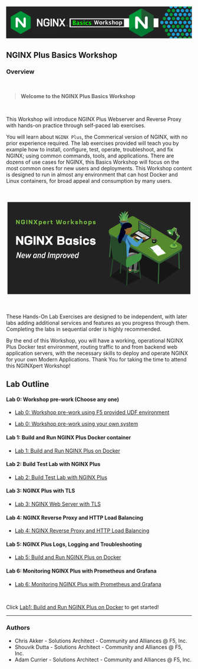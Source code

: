 ![NGINX NIC](media/basics-workshop-banner.png)

## NGINX Plus Basics Workshop

### Overview

<br/>

> **Welcome to the NGINX Plus Basics Workshop**

<br/>

This Workshop will introduce NGINX Plus Webserver and Reverse Proxy with hands-on practice through self-paced lab exercises.  

You will learn about `NGINX Plus`, the Commerical version of NGINX, with no prior experience required. The lab exercises provided will teach you by example how to install, configure, test, operate, troubleshoot, and fix NGINX; using common commands, tools, and applications. There are dozens of use cases for NGINX, this Basics Workshop will focus on the most common ones for new users and deployments. This Workshop content is designed to run in almost any environment that can host Docker and Linux containers, for broad appeal and consumption by many users.

<br/>

![NGINXpert Desk](media/nginx-workshop-desk.png)

<br/>

These Hands-On Lab Exercises are designed to be independent, with later labs adding additional services and features as you progress through them. Completing the labs in sequential order is highly recommended.

By the end of this Workshop, you will have a working, operational NGINX Plus Docker test environment, routing traffic to and from backend web application servers, with the necessary skills to deploy and operate NGINX for your own Modern Applications. Thank You for taking the time to attend this NGINXpert Workshop!

## Lab Outline

#### Lab 0: Workshop pre-work (Choose any one)

- [Lab 0: Workshop pre-work using F5 provided UDF environment](lab0/readme.md)
  
- [Lab 0: Workshop pre-work using your own system](lab0/prerequisites.md)

#### Lab 1: Build and Run NGINX Plus Docker container

- [Lab 1: Build and Run NGINX Plus on Docker](lab1/readme.md)

#### Lab 2: Build Test Lab with NGINX Plus

- [Lab 2: Build Test Lab with NGINX Plus](lab2/readme.md)

#### Lab 3: NGINX Plus with TLS

- [Lab 3: NGINX Web Server with TLS](lab3/readme.md)

#### Lab 4: NGINX Reverse Proxy and HTTP Load Balancing

- [Lab 4: NGINX Reverse Proxy and HTTP Load Balancing](lab4/readme.md)

#### Lab 5: NGINX Plus Logs, Logging and Troubleshooting

- [Lab 5: Build and Run NGINX Plus on Docker](lab5/readme.md)

#### Lab 6: Monitoring NGINX Plus with Prometheus and Grafana

- [Lab 6: Monitoring NGINX Plus with Prometheus and Grafana](lab6/readme.md)

<br/>

Click [Lab1: Build and Run NGINX Plus on Docker](lab1/readme.md) to get started!

------------

### Authors

- Chris Akker - Solutions Architect - Community and Alliances @ F5, Inc.
- Shouvik Dutta - Solutions Architect - Community and Alliances @ F5, Inc.
- Adam Currier - Solutions Architect - Community and Alliances @ F5, Inc.
